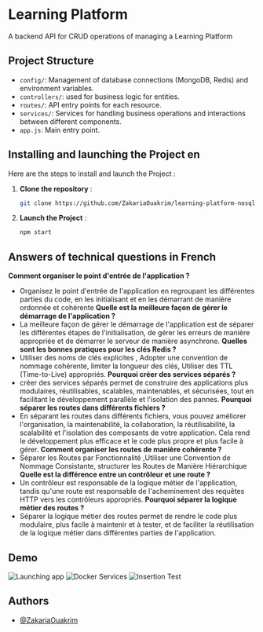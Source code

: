 
# Learning Platform 

A backend API for CRUD operations of managing a Learning Platform

## Project Structure
-  `config/`: Management of database connections (MongoDB, Redis) and environment variables.
- `controllers/`: used for business logic for entities.
- `routes/`: API entry points for each resource.
- `services/`: Services for handling business operations and interactions between different components.
- `app.js`: Main entry point.





## Installing and launching the Project en
Here are the steps to install and launch the Project :

1. **Clone the repository** :
   ```bash
   git clone https://github.com/ZakariaOuakrim/learning-platform-nosql

2. **Launch the Project** :
    ```bash 
    npm start
## Answers of technical questions in French
**Comment organiser le point d'entrée de l'application ?**
-   Organisez le point d'entrée de l'application en regroupant les différentes parties du code, en les initialisant et en les démarrant de manière ordonnée et cohérente
**Quelle est la meilleure façon de gérer le démarrage de l'application ?**
-   La meilleure façon de gérer le démarrage de l'application est de séparer les différentes étapes de l'initialisation, de gérer les erreurs de manière appropriée et de démarrer le serveur de manière asynchrone.
**Quelles sont les bonnes pratiques pour les clés Redis ?**
-   Utiliser des noms de clés explicites , Adopter une convention de nommage cohérente, limiter la longueur des clés, Utiliser des TTL (Time-to-Live) appropriés.
**Pourquoi créer des services séparés ?**
-   créer des services séparés permet de construire des applications plus modulaires, réutilisables, scalables, maintenables, et sécurisées, tout en facilitant le développement parallèle et l'isolation des pannes.
**Pourquoi séparer les routes dans différents fichiers ?**
-   En séparant les routes dans différents fichiers, vous pouvez améliorer l'organisation, la maintenabilité, la collaboration, la réutilisabilité, la scalabilité et l'isolation des composants de votre application. Cela rend le développement plus efficace et le code plus propre et plus facile à gérer.
**Comment organiser les routes de manière cohérente ?**
-   Séparer les Routes par Fonctionnalité ,Utiliser une Convention de Nommage Consistante, structurer les Routes de Manière Hiérarchique 
**Quelle est la différence entre un contrôleur et une route ?**
-   Un contrôleur est responsable de la logique métier de l'application, tandis qu'une route est responsable de l'acheminement des requêtes HTTP vers les contrôleurs appropriés.
**Pourquoi séparer la logique métier des routes ?**
-   Séparer la logique métier des routes permet de rendre le code plus modulaire, plus facile à maintenir et à tester, et de faciliter la réutilisation de la logique métier dans différentes parties de l'application.
## Demo

![Launching app](./images/launching.png)
![Docker Services](./images/dockerServices.png)
![Insertion Test](./images/InsertionTest.png)


## Authors

- [@ZakariaOuakrim](https://www.github.com/ZakariaOuakrim)


